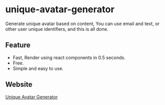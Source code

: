 # unique-avatar-generator
Generate unique avatar based on content, You can use email and text, or other user unique identifiers, and this is all done.

## Feature
- Fast, Render using react components in 0.5 seconds.
- Free. 
- Simple and easy to use.

## Website
[Unique Avatar Generator](https://unique-avatar-generator.vercel.app/)
